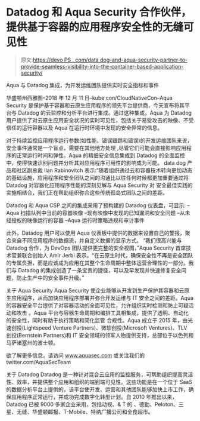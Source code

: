 # Datadog 和 Aqua Security 合作伙伴，提供基于容器的应用程序安全性的无缝可见性

> 原文:[https://devo PS . com/data dog-and-aqua-security-partner-to-provide-seamless-visibility-into-the-container-based-application-security/](https://devops.com/datadog-and-aqua-security-partner-to-provide-seamless-visibility-into-container-based-application-security/)

Aqua 与 Datadog 集成，为开发运维团队提供实时安全指标和事件

华盛顿州西雅图–2018 年 12 月 11 日–kube con/CloudNativeCon–Aqua Security 是保护基于容器和云原生应用程序的领先平台提供商，今天宣布将其平台与 Datadog 的云监控和分析平台进行集成。通过这种集成，Aqua 为 Datadog 用户提供了对云原生应用安全状况的实时可见性，包括关于易受攻击的映像、不受信任的运行容器以及 Aqua 在运行时环境中发现的安全异常的信息。

对于持续监控应用程序运行参数(如性能、错误跟踪和错误)的开发运维团队来说，安全事件通常是一个盲点，需要在其他地方处理
,尽管它们可能会直接影响应用程序的正常运行时间和弹性。Aqua 的精细安全信息集成到 Datadog 的全面监控中，使得快速识别问题并分析其对应用程序可用性的影响成为可能。
data dog 产品和社区副总裁 Ilan Rabinovitch 表示:“随着组织通过云和容器技术转向更加动态的基础设施，应用程序和安全团队之间的沟通比以往任何时候都更加重要通过将 Datadog 对容器化应用程序性能的深刻见解与 Aqua Security 对
安全最佳实践的实施相结合，我们正在帮助组织弥合这些传统孤岛式团队之间的差距。

Datadog 和 Aqua CSP 之间的集成采用了预构建的 Datadog 仪表盘，可显示:
–Aqua 扫描队列中当前的容器映像
–现有映像中发现的已知漏洞和安全问题
–从未经授权的映像运行的容器
–Aqua 运行时策略违规和审计事件

此外，Datadog 用户可以使用 Aqua 仪表板中提供的数据来设置自己的警报，聚合来自不同应用程序的数据流，并自定义数据的显示方式。
“我们很高兴能与 Datadog 合作，为 DevOps 团队提供更完整的安全视图，”Aqua Security 首席技术官兼联合创始人 Amir Jerbi 表示。“在云原生时代，确保安全性不再是安全团队的专属负担，而是应该成为应用在其整个生命周期中整体运营合理性的一部分。我们与 Datadog 的集成创造了一条宝贵的捷径，可以及早发现并快速修复安全问题，防止生产中的安全事件升级。”

关于 Aqua Security
Aqua Security 使企业能够从开发到生产保护其容器和云原生应用程序，从而加快应用程序部署并弥合开发运维与 IT 安全之间的差距。Aqua 的容器安全平台提供了对容器活动的全面可见性，允许组织实时检测和防止可疑活动和攻击
。Aqua 平台与容器生命周期和编排工具相集成，提供了透明、自动化的安全性，同时有助于执行策略和简化监管
合规性。Aqua 成立于 2015 年，由光速创投(Lightspeed Venture Partners)、微软创投(Microsoft Ventures)、TLV 创投(Bernstein Partners)和 IT 安全领域的领军人物提供支持，总部位于以色列和马萨诸塞州的波士顿。

欲了解更多信息，请访问 www.aquasec.com 或关注我们的 twitter.com/AquaSecTeam

关于 Datadog
Datadog 是一种针对混合云应用的监控服务，可帮助组织提高灵活性、效率，并提供整个应用和组织的端到端可见性。这些功能是在一个位于 SaaS 的数据分析平台上提供的，该平台使开发、运营和其他团队能够加快上市工作，确保应用程序正常运行，并成功完成数字化转型计划。自 2010 年推出以来，Datadog 已被 9000 多家企业采用，包括动视、& T 的
、德勤、Peloton、三星、无缝、华盛顿邮报、T-Mobile、特纳广播公司和全食超市。
